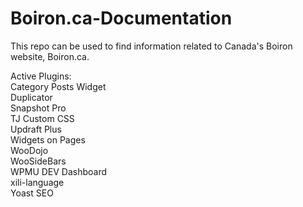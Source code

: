 # Boiron.ca-Documentation
This repo can be used to find information related to Canada's Boiron website, Boiron.ca.

Active Plugins:
<br>
Category Posts Widget
<br>
Duplicator
<br>
Snapshot Pro
<br>
TJ Custom CSS
<br>
Updraft Plus
<br>
Widgets on Pages
<br>
WooDojo
<br>
WooSideBars
<br>
WPMU DEV Dashboard
<br>
xili-language
<br>
Yoast SEO

